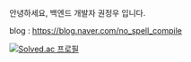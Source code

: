 안녕하세요, 백엔드 개발자 권정우 입니다.

blog : https://blog.naver.com/no_spell_compile


[![Solved.ac
프로필](http://mazassumnida.wtf/api/v2/generate_badge?boj=kiw970923)](https://solved.ac/kiw970923)

<!--
**BlackLair/BlackLair** is a ✨ _special_ ✨ repository because its `README.md` (this file) appears on your GitHub profile.

Here are some ideas to get you started:

- 🔭 I’m currently working on ...
- 🌱 I’m currently learning ...
- 👯 I’m looking to collaborate on ...
- 🤔 I’m looking for help with ...
- 💬 Ask me about ...
- 📫 How to reach me: ...
- 😄 Pronouns: ...
- ⚡ Fun fact: ...
-->
